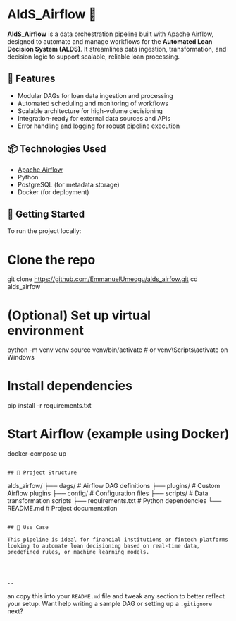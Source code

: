 
# AldS_Airflow 🚀

**AldS_Airflow** is a data orchestration pipeline built with Apache Airflow, designed to automate and manage workflows for the **Automated Loan Decision System (ALDS)**. It streamlines data ingestion, transformation, and decision logic to support scalable, reliable loan processing.

## 🔧 Features

- Modular DAGs for loan data ingestion and processing
- Automated scheduling and monitoring of workflows
- Scalable architecture for high-volume decisioning
- Integration-ready for external data sources and APIs
- Error handling and logging for robust pipeline execution

## 📦 Technologies Used

- [Apache Airflow](https://airflow.apache.org/)
- Python
- PostgreSQL (for metadata storage)
- Docker (for deployment)

## 🚀 Getting Started

To run the project locally:

# Clone the repo
git clone https://github.com/EmmanuelUmeogu/alds_airfow.git
cd alds_airfow

# (Optional) Set up virtual environment
python -m venv venv
source venv/bin/activate  # or venv\Scripts\activate on Windows

# Install dependencies
pip install -r requirements.txt

# Start Airflow (example using Docker)
docker-compose up
```

## 📂 Project Structure

```
alds_airfow/
├── dags/                  # Airflow DAG definitions
├── plugins/               # Custom Airflow plugins
├── config/                # Configuration files
├── scripts/               # Data transformation scripts
├── requirements.txt       # Python dependencies
└── README.md              # Project documentation
```

## 🧠 Use Case

This pipeline is ideal for financial institutions or fintech platforms looking to automate loan decisioning based on real-time data, predefined rules, or machine learning models.




--
```

an copy this into your `README.md` file and tweak any section to better reflect your setup. Want help writing a sample DAG or setting up a `.gitignore` next?
